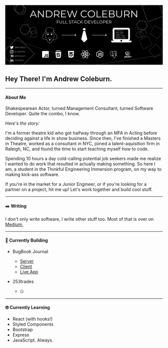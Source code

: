 <img src='AcTripBanner.png' />


## Hey There! I'm Andrew Coleburn.
---
#### About Me
Shakespearean Actor, turned Management Consultant, turned Software Developer. Quite the combo, I know. 

*Here's the story:* 

I'm a former theatre kid who got halfway through an MFA in Acting before deciding against a life in show business. Since then, I've finished a Masters in Theatre, worked as a consultant in NYC, joined a talent-aquisition firm in Raleigh, NC, and found the time to start teaching myself how to code.

Spending 10 hours a day cold-calling potential job seekers made me realize I wanted to do work that resulted in actually making something. So here I am, a student in the Thinkful Engineering Immersion program, on my way to making kick-ass software.

If you're in the market for a Junior Engineer, or if you're looking for a partner on a project, hit me up! Let's work together and build cool stuff.

----
#### :black_nib: Writing

I don't only write software, I write other stuff too. Most of that is over on [Medium.](https://arcoleburn.medium.com/)

---
#### :hammer: Currently Building

- BugBook Journal
    - [Server](https://github.com/arcoleburn/bugbook-server)
    - [Client](https://github.com/arcoleburn/bugbook-client)
    - [Live App](https://bugbookjournal.com)

- 253trades 
    - :zipper_mouth_face:

---
#### :nerd_face: Currently Learning
- React  (with hooks!)
- Styled Components
- Bootstrap
- Express 
- JavaScript. Always. 
<!--
**arcoleburn/arcoleburn** is a ✨ _special_ ✨ repository because its `README.md` (this file) appears on your GitHub profile.

Here are some ideas to get you started:

- 🔭 I’m currently working on ...
- 🌱 I’m currently learning ...
- 👯 I’m looking to collaborate on ...
- 🤔 I’m looking for help with ...
- 💬 Ask me about ...
- 📫 How to reach me: ...
- 😄 Pronouns: ...
- ⚡ Fun fact: ...
-->
